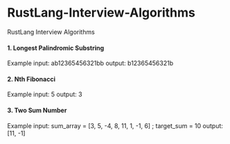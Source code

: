 # RustLang-Interview-Algorithms
RustLang Interview Algorithms

#### 1. Longest Palindromic Substring
   Example input: ab12365456321bb
           output: b12365456321b
#### 2. Nth Fibonacci
   Example input: 5
           output: 3
#### 3. Two Sum Number
   Example input: sum_array = [3, 5, -4, 8, 11, 1, -1, 6] ; target_sum = 10
           output: [11, -1]

